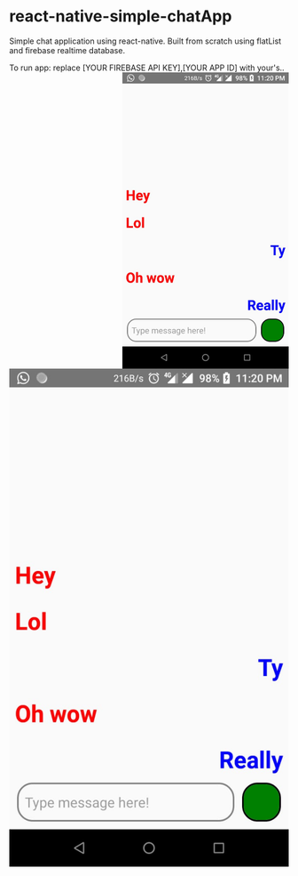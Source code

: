 # react-native-simple-chatApp
Simple chat application using react-native. Built from scratch using flatList and firebase realtime database.

To run app:
replace [YOUR FIREBASE API KEY],[YOUR APP ID] with your's..
<img src="https://raw.githubusercontent.com/ssd39/react-native-simple-chatApp/master/chatDemo.jpeg " width=300 align=right>
![Demo screen shot:](https://raw.githubusercontent.com/ssd39/react-native-simple-chatApp/master/chatDemo.jpeg )
